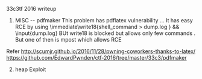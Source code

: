 33c3tf 2016 writeup

1) MISC -- pdfmaker 
  This problem has pdflatex vulnerability ...
  It has easy RCE by using \immediate\write18{shell_command > dump.log } && \input{dump.log}
  BUt write18 is blocked but allows only few commands . But one of then is mpost which allows RCE
  
  Refer http://scumjr.github.io/2016/11/28/pwning-coworkers-thanks-to-latex/
        https://github.com/EdwardPwnden/ctf-2016/tree/master/33c3/pdfmaker
        
 2) heap Exploit 
 
    
